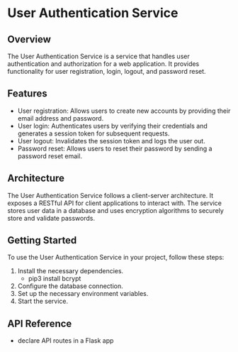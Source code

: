 # User Authentication Service

## Overview
The User Authentication Service is a service that handles user authentication and authorization for a web application. It provides functionality for user registration, login, logout, and password reset.

## Features
- User registration: Allows users to create new accounts by providing their email address and password.
- User login: Authenticates users by verifying their credentials and generates a session token for subsequent requests.
- User logout: Invalidates the session token and logs the user out.
- Password reset: Allows users to reset their password by sending a password reset email.

## Architecture
The User Authentication Service follows a client-server architecture. It exposes a RESTful API for client applications to interact with. The service stores user data in a database and uses encryption algorithms to securely store and validate passwords.


## Getting Started
To use the User Authentication Service in your project, follow these steps:

1. Install the necessary dependencies.
    - pip3 install bcrypt
2. Configure the database connection.
3. Set up the necessary environment variables.
4. Start the service.

## API Reference
- declare API routes in a Flask app
